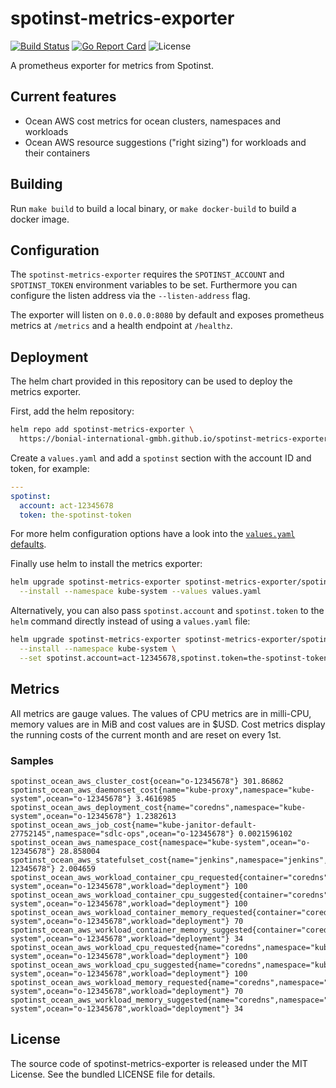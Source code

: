 # spotinst-metrics-exporter

[![Build Status](https://github.com/Bonial-International-GmbH/spotinst-metrics-exporter/actions/workflows/ci.yml/badge.svg)](https://github.com/Bonial-International-GmbH/spotinst-metrics-exporter/actions/workflows/ci.yml)
[![Go Report Card](https://goreportcard.com/badge/github.com/Bonial-International-GmbH/spotinst-metrics-exporter)](https://goreportcard.com/report/github.com/Bonial-International-GmbH/spotinst-metrics-exporter)
![License](https://img.shields.io/github/license/Bonial-International-GmbH/spotinst-metrics-exporter)

A prometheus exporter for metrics from Spotinst.

## Current features

- Ocean AWS cost metrics for ocean clusters, namespaces and workloads
- Ocean AWS resource suggestions ("right sizing") for workloads and their containers

## Building

Run `make build` to build a local binary, or `make docker-build` to build a docker image.

## Configuration

The `spotinst-metrics-exporter` requires the `SPOTINST_ACCOUNT` and
`SPOTINST_TOKEN` environment variables to be set. Furthermore you can configure
the listen address via the `--listen-address` flag.

The exporter will listen on `0.0.0.0:8080` by default and exposes prometheus
metrics at `/metrics` and a health endpoint at `/healthz`.

## Deployment

The helm chart provided in this repository can be used to deploy the metrics exporter.

First, add the helm repository:

```sh
helm repo add spotinst-metrics-exporter \
  https://bonial-international-gmbh.github.io/spotinst-metrics-exporter
```

Create a `values.yaml` and add a `spotinst` section with the account ID and
token, for example:

```yaml
---
spotinst:
  account: act-12345678
  token: the-spotinst-token
```

For more helm configuration options have a look into the [`values.yaml`
defaults](https://github.com/Bonial-International-GmbH/spotinst-metrics-exporter/blob/main/charts/spotinst-metrics-exporter/values.yaml).

Finally use helm to install the metrics exporter:

```sh
helm upgrade spotinst-metrics-exporter spotinst-metrics-exporter/spotinst-metrics-exporter \
  --install --namespace kube-system --values values.yaml
```

Alternatively, you can also pass `spotinst.account` and `spotinst.token` to the
`helm` command directly instead of using a `values.yaml` file:

```sh
helm upgrade spotinst-metrics-exporter spotinst-metrics-exporter/spotinst-metrics-exporter \
  --install --namespace kube-system \
  --set spotinst.account=act-12345678,spotinst.token=the-spotinst-token
```

## Metrics

All metrics are gauge values. The values of CPU metrics are in milli-CPU,
memory values are in MiB and cost values are in $USD. Cost metrics display the
running costs of the current month and are reset on every 1st.

### Samples

```
spotinst_ocean_aws_cluster_cost{ocean="o-12345678"} 301.86862
spotinst_ocean_aws_daemonset_cost{name="kube-proxy",namespace="kube-system",ocean="o-12345678"} 3.4616985
spotinst_ocean_aws_deployment_cost{name="coredns",namespace="kube-system",ocean="o-12345678"} 1.2382613
spotinst_ocean_aws_job_cost{name="kube-janitor-default-27752145",namespace="sdlc-ops",ocean="o-12345678"} 0.0021596102
spotinst_ocean_aws_namespace_cost{namespace="kube-system",ocean="o-12345678"} 28.858004
spotinst_ocean_aws_statefulset_cost{name="jenkins",namespace="jenkins",ocean="o-12345678"} 2.004659
spotinst_ocean_aws_workload_container_cpu_requested{container="coredns",name="coredns",namespace="kube-system",ocean="o-12345678",workload="deployment"} 100
spotinst_ocean_aws_workload_container_cpu_suggested{container="coredns",name="coredns",namespace="kube-system",ocean="o-12345678",workload="deployment"} 100
spotinst_ocean_aws_workload_container_memory_requested{container="coredns",name="coredns",namespace="kube-system",ocean="o-12345678",workload="deployment"} 70
spotinst_ocean_aws_workload_container_memory_suggested{container="coredns",name="coredns",namespace="kube-system",ocean="o-12345678",workload="deployment"} 34
spotinst_ocean_aws_workload_cpu_requested{name="coredns",namespace="kube-system",ocean="o-12345678",workload="deployment"} 100
spotinst_ocean_aws_workload_cpu_suggested{name="coredns",namespace="kube-system",ocean="o-12345678",workload="deployment"} 100
spotinst_ocean_aws_workload_memory_requested{name="coredns",namespace="kube-system",ocean="o-12345678",workload="deployment"} 70
spotinst_ocean_aws_workload_memory_suggested{name="coredns",namespace="kube-system",ocean="o-12345678",workload="deployment"} 34
```

## License

The source code of spotinst-metrics-exporter is released under the MIT License.
See the bundled LICENSE file for details.
